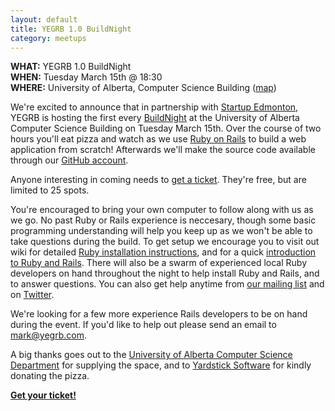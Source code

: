 ```yaml
---
layout: default
title: YEGRB 1.0 BuildNight
category: meetups
---
```


**WHAT:** YEGRB 1.0 BuildNight  
**WHEN:** Tuesday March 15th @ 18:30  
**WHERE:** University of Alberta, Computer Science Building ([map](http://www.campusmap.ualberta.ca/index.cfm?campus=1&sector=2&feature=25)) 

We're excited to announce that in partnership with [Startup Edmonton](http://www.startupedmonton.com/), YEGRB is hosting the first every [BuildNight](http://buildnightedmonton.eventbrite.com/) at the University of Alberta Computer Science Building on Tuesday March 15th. Over the course of two hours you'll eat pizza and watch as we use [Ruby on Rails](http://rubyonrails.org/) to build a web application from scratch! Afterwards we'll make the source code available through our [GitHub account](https://github.com/yegrb).

Anyone interesting in coming needs to [get a ticket](http://buildnightedmonton.eventbrite.com/). They're free, but are limited to 25 spots.

You're encouraged to bring your own computer to follow along with us as we go. No past Ruby or Rails experience is neccesary, though some basic programming understanding will help you keep up as we won't be able to take questions during the build. To get setup we encourage you to visit out wiki for detailed [Ruby installation instructions](https://github.com/yegrb/yeg-wiki/wiki/Installing-Ruby), and for a quick [introduction to Ruby and Rails](https://github.com/yegrb/yeg-wiki/wiki/Ruby-resources). There will also be a swarm of experienced local Ruby developers on hand throughout the night to help install Ruby and Rails, and to answer questions. You can also get help anytime from [our mailing list](https://groups.google.com/forum/#!forum/yegrb) and on [Twitter](http://twitter.com/yegrb).

We're looking for a few more experience Rails developers to be on hand during the event. If you'd like to help out please send an email to [mark@yegrb.com](mailto:mark@yegrb.com).

A big thanks goes out to the [University of Alberta Computer Science Department](https://www.cs.ualberta.ca/) for supplying the space, and to [Yardstick Software](http://www.yardsticksoftware.com/) for kindly donating the pizza.

[**Get your ticket!**](http://buildnightedmonton.eventbrite.com/)
